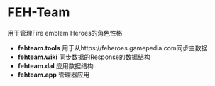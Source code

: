 ﻿# FEH-Team

用于管理Fire emblem Heroes的角色性格

   * **fehteam.tools** 用于从https://feheroes.gamepedia.com同步主数据
   * **fehteam.wiki** 同步数据的Response的数据结构
   * **fehteam.dal** 应用数据结构
   * **fehteam.app** 管理器应用